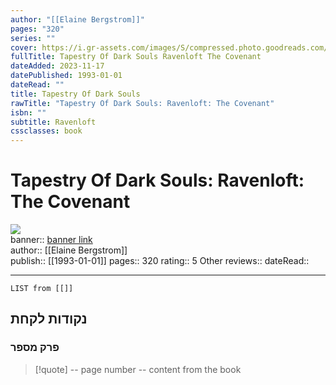 ```yaml
---
author: "[[Elaine Bergstrom]]"
pages: "320"
series: ""
cover: https://i.gr-assets.com/images/S/compressed.photo.goodreads.com/books/1681308164l/129059687._SY475_.jpg
fullTitle: Tapestry Of Dark Souls Ravenloft The Covenant
dateAdded: 2023-11-17
datePublished: 1993-01-01
dateRead: ""
title: Tapestry Of Dark Souls
rawTitle: "Tapestry Of Dark Souls: Ravenloft: The Covenant"
isbn: ""
subtitle: Ravenloft
cssclasses: book
---
```

# Tapestry Of Dark Souls: Ravenloft: The Covenant

![](https:&#x2F;&#x2F;i.gr-assets.com&#x2F;images&#x2F;S&#x2F;compressed.photo.goodreads.com&#x2F;books&#x2F;1681308164l&#x2F;129059687._SY475_.jpg)  
banner:: [banner link](https:&#x2F;&#x2F;i.gr-assets.com&#x2F;images&#x2F;S&#x2F;compressed.photo.goodreads.com&#x2F;books&#x2F;1681308164l&#x2F;129059687._SY475_.jpg)  
author:: [[Elaine Bergstrom]]  
publish:: [[1993-01-01]]
pages:: 320
rating:: 5 
Other reviews:: 
dateRead:: 

<hr  style="clear:both"/>



```dataview
LIST from [[]]
```

## נקודות לקחת 

### פרק מספר
> [!quote] -- page number -- 
>  content from the book




```